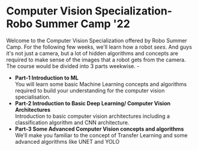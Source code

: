 # Computer Vision Specialization- Robo Summer Camp '22
Welcome to the Computer Vision Specialization offered by Robo Summer Camp. For the following few weeks, we'll learn how a robot *sees*. And guys it's not just a camera, but a lot of hidden algorithms and concepts are required to make sense of the images that a robot gets from the camera.</br>
The course would be divided into 3 parts weekwise. -</br>
- **Part-1 Introduction to ML** </br>
You will learn some basic Machine Learning concepts and algorithms required to build your understanding for the computer vision specialisation.
- **Part-2 Introduction to Basic Deep Learning/ Computer Vision Architectures** </br>
Introduction to basic computer vision architectures including a classification algorithm and CNN architecture. 
- **Part-3 Some Advanced Computer Vision concepts and algorithms** </br>
We'll make you familiar to the concept of Transfer Learning and some advanced algorithms like UNET and YOLO

